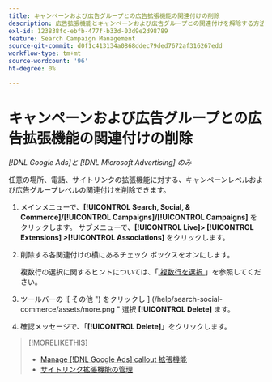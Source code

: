 ```yaml
---
title: キャンペーンおよび広告グループとの広告拡張機能の関連付けの削除
description: 広告拡張機能とキャンペーンおよび広告グループとの関連付けを解除する方法について説明します。
exl-id: 123838fc-ebfb-477f-b33d-03d9e2d98789
feature: Search Campaign Management
source-git-commit: d0f1c413134a0868ddec79ded7672af316267edd
workflow-type: tm+mt
source-wordcount: '96'
ht-degree: 0%

---
```


# キャンペーンおよび広告グループとの広告拡張機能の関連付けの削除

*[!DNL Google Ads]と [!DNL Microsoft Advertising] のみ*

任意の場所、電話、サイトリンクの拡張機能に対する、キャンペーンレベルおよび広告グループレベルの関連付けを削除できます。

1. メインメニューで、**[!UICONTROL Search, Social, & Commerce]/[!UICONTROL Campaigns]/[!UICONTROL Campaigns]** をクリックします。 サブメニューで、**[!UICONTROL Live]> [!UICONTROL Extensions] >[!UICONTROL Associations]** をクリックします。

1. 削除する各関連付けの横にあるチェック ボックスをオンにします。

   複数行の選択に関するヒントについては、「[ 複数行を選択 ](/help/search-social-commerce/common-tasks/navigation-editing-selection/multiple-rows-select.md)」を参照してください。

1. ツールバーの ![ その他 ") をクリックし ] (/help/search-social-commerce/assets/more.png " 選択 **[!UICONTROL Delete]** ます。

1. 確認メッセージで、「**[!UICONTROL Delete]**」をクリックします。

>[!MORELIKETHIS]
>
>* [Manage [!DNL Google Ads] callout 拡張機能 ](/help/search-social-commerce/campaign-management/campaigns/callout-extension-manage.md)
>* [ サイトリンク拡張機能の管理 ](sitelink-extension-manage.md)
